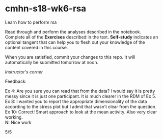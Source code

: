 # cmhn-s18-wk6-rsa
Learn how to perform rsa

Read through and perform the analyses described in the notebook. Complete all of the **Exercises** described in the text. **Self-study** indicates an optional tangent that can help you to flesh out your knowledge of the content covered in this course.

When you are satisfied, commit your changes to this repo. It will automatically be submitted tomorrow at noon.


*Instructor's corner*

Feedback:

Ex 4: Are you sure you can read that from the data? I would say it is pretty messy since it is just one participant. It is much clearer in the RDM of Ex 5.  
Ex 8: I wanted you to report the appropriate dimensionality of the data according to the stress plot but I admit that wasn't clear from the question.  
Ex 10: Correct! Smart approach to look at the mean activity. Also very clear working.  
N: Nice work

5/5

